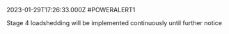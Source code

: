 2023-01-29T17:26:33.000Z
#POWERALERT1

Stage 4 loadshedding will be implemented continuously until further notice
